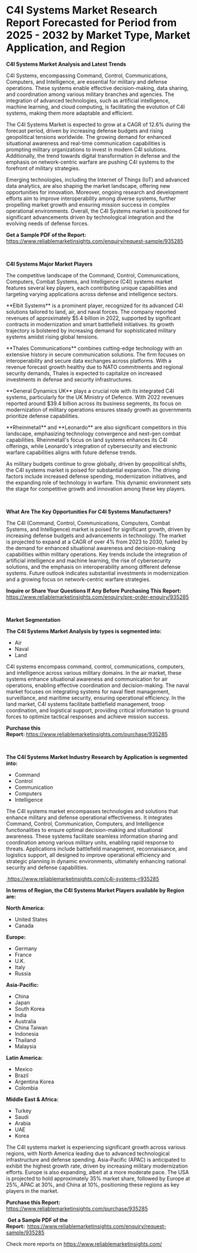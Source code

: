 <p><h1>C4I Systems Market Research Report Forecasted for Period from 2025 -  2032 by Market Type, Market Application, and Region</h1></p><p><strong>C4I Systems Market Analysis and Latest Trends</strong></p>
<p><p>C4I Systems, encompassing Command, Control, Communications, Computers, and Intelligence, are essential for military and defense operations. These systems enable effective decision-making, data sharing, and coordination among various military branches and agencies. The integration of advanced technologies, such as artificial intelligence, machine learning, and cloud computing, is facilitating the evolution of C4I systems, making them more adaptable and efficient.</p><p>The C4I Systems Market is expected to grow at a CAGR of 12.6% during the forecast period, driven by increasing defense budgets and rising geopolitical tensions worldwide. The growing demand for enhanced situational awareness and real-time communication capabilities is prompting military organizations to invest in modern C4I solutions. Additionally, the trend towards digital transformation in defense and the emphasis on network-centric warfare are pushing C4I systems to the forefront of military strategies.</p><p>Emerging technologies, including the Internet of Things (IoT) and advanced data analytics, are also shaping the market landscape, offering new opportunities for innovation. Moreover, ongoing research and development efforts aim to improve interoperability among diverse systems, further propelling market growth and ensuring mission success in complex operational environments. Overall, the C4I Systems market is positioned for significant advancements driven by technological integration and the evolving needs of defense forces.</p></p>
<p><strong>Get a Sample PDF of the Report:&nbsp;</strong> <a href="https://www.reliablemarketinsights.com/enquiry/request-sample/935285?utm_campaign=2538&utm_medium=2&utm_source=Github&utm_content=ia&utm_term=07032025&utm_id=c4i-systems">https://www.reliablemarketinsights.com/enquiry/request-sample/935285</a></p>
<p>&nbsp;</p>
<p><strong>C4I Systems Major Market Players</strong></p>
<p><p>The competitive landscape of the Command, Control, Communications, Computers, Combat Systems, and Intelligence (C4I) systems market features several key players, each contributing unique capabilities and targeting varying applications across defense and intelligence sectors.</p><p>**Elbit Systems** is a prominent player, recognized for its advanced C4I solutions tailored to land, air, and naval forces. The company reported revenues of approximately $5.4 billion in 2022, supported by significant contracts in modernization and smart battlefield initiatives. Its growth trajectory is bolstered by increasing demand for sophisticated military systems amidst rising global tensions.</p><p>**Thales Communications** combines cutting-edge technology with an extensive history in secure communication solutions. The firm focuses on interoperability and secure data exchanges across platforms. With a revenue forecast growth healthy due to NATO commitments and regional security demands, Thales is expected to capitalize on increased investments in defense and security infrastructures.</p><p>**General Dynamics UK** plays a crucial role with its integrated C4I systems, particularly for the UK Ministry of Defence. With 2022 revenues reported around $39.4 billion across its business segments, its focus on modernization of military operations ensures steady growth as governments prioritize defense capabilities.</p><p>**Rheinmetall** and **Leonardo** are also significant competitors in this landscape, emphasizing technology convergence and next-gen combat capabilities. Rheinmetall's focus on land systems enhances its C4I offerings, while Leonardo's integration of cybersecurity and electronic warfare capabilities aligns with future defense trends.</p><p>As military budgets continue to grow globally, driven by geopolitical shifts, the C4I systems market is poised for substantial expansion. The driving factors include increased defense spending, modernization initiatives, and the expanding role of technology in warfare. This dynamic environment sets the stage for competitive growth and innovation among these key players.</p></p>
<p>&nbsp;</p>
<p><strong>What Are The Key Opportunities For C4I Systems Manufacturers?</strong></p>
<p><p>The C4I (Command, Control, Communications, Computers, Combat Systems, and Intelligence) market is poised for significant growth, driven by increasing defense budgets and advancements in technology. The market is projected to expand at a CAGR of over 4% from 2023 to 2030, fueled by the demand for enhanced situational awareness and decision-making capabilities within military operations. Key trends include the integration of artificial intelligence and machine learning, the rise of cybersecurity solutions, and the emphasis on interoperability among different defense systems. Future outlook indicates substantial investments in modernization and a growing focus on network-centric warfare strategies.</p></p>
<p><strong>Inquire or Share Your Questions If Any Before Purchasing This Report:</strong> <a href="https://www.reliablemarketinsights.com/enquiry/pre-order-enquiry/935285?utm_campaign=2538&utm_medium=2&utm_source=Github&utm_content=ia&utm_term=07032025&utm_id=c4i-systems">https://www.reliablemarketinsights.com/enquiry/pre-order-enquiry/935285</a></p>
<p>&nbsp;</p>
<p><strong>Market Segmentation</strong></p>
<p><strong>The C4I Systems Market Analysis by types is segmented into:</strong></p>
<p><ul><li>Air</li><li>Naval</li><li>Land</li></ul></p>
<p><p>C4I systems encompass command, control, communications, computers, and intelligence across various military domains. In the air market, these systems enhance situational awareness and communication for air operations, enabling effective coordination and decision-making. The naval market focuses on integrating systems for naval fleet management, surveillance, and maritime security, ensuring operational efficiency. In the land market, C4I systems facilitate battlefield management, troop coordination, and logistical support, providing critical information to ground forces to optimize tactical responses and achieve mission success.</p></p>
<p><strong>Purchase this Report:&nbsp;</strong><a href="https://www.reliablemarketinsights.com/purchase/935285?utm_campaign=2538&utm_medium=2&utm_source=Github&utm_content=ia&utm_term=07032025&utm_id=c4i-systems">https://www.reliablemarketinsights.com/purchase/935285</a></p>
<p>&nbsp;</p>
<p><strong>The C4I Systems Market Industry Research by Application is segmented into:</strong></p>
<p><ul><li>Command</li><li>Control</li><li>Communication</li><li>Computers</li><li>Intelligence</li></ul></p>
<p><p>The C4I systems market encompasses technologies and solutions that enhance military and defense operational effectiveness. It integrates Command, Control, Communication, Computers, and Intelligence functionalities to ensure optimal decision-making and situational awareness. These systems facilitate seamless information sharing and coordination among various military units, enabling rapid response to threats. Applications include battlefield management, reconnaissance, and logistics support, all designed to improve operational efficiency and strategic planning in dynamic environments, ultimately enhancing national security and defense capabilities.</p></p>
<p><a href="https://www.reliablemarketinsights.com/c4i-systems-r935285?utm_campaign=2538&utm_medium=2&utm_source=Github&utm_content=ia&utm_term=07032025&utm_id=c4i-systems">&nbsp;https://www.reliablemarketinsights.com/c4i-systems-r935285</a></p>
<p><strong>In terms of Region, the C4I Systems Market Players available by Region are:</strong></p>
<p>
    <p> <strong> North America: </strong>
        <ul>
            <li>United States</li>
            <li>Canada</li>
        </ul>
        </p> 
    <p> <strong> Europe: </strong>
        <ul>
            <li>Germany</li>
            <li>France</li>
            <li>U.K.</li>
            <li>Italy</li>
            <li>Russia</li>
        </ul>
        </p> 
    <p> <strong> Asia-Pacific: </strong>
        <ul>
            <li>China</li>
            <li>Japan</li>
            <li>South Korea</li>
            <li>India</li>
            <li>Australia</li>
            <li>China Taiwan</li>
            <li>Indonesia</li>
            <li>Thailand</li>
            <li>Malaysia</li>
        </ul>
        </p> 
    <p> <strong> Latin America: </strong>
        <ul>
            <li>Mexico</li>
            <li>Brazil</li>
            <li>Argentina Korea</li>
            <li>Colombia</li>
        </ul>
        </p> 
    <p> <strong> Middle East & Africa: </strong>
        <ul>
            <li>Turkey</li>
            <li>Saudi</li>
            <li>Arabia</li>
            <li>UAE</li>
            <li>Korea</li>
        </ul>
    </p>
    </p>
<p><p>The C4I systems market is experiencing significant growth across various regions, with North America leading due to advanced technological infrastructure and defense spending. Asia-Pacific (APAC) is anticipated to exhibit the highest growth rate, driven by increasing military modernization efforts. Europe is also expanding, albeit at a more moderate pace. The USA is projected to hold approximately 35% market share, followed by Europe at 25%, APAC at 30%, and China at 10%, positioning these regions as key players in the market.</p></p>
<p><strong>Purchase this Report: </strong><a href="https://www.reliablemarketinsights.com/purchase/935285?utm_campaign=2538&utm_medium=2&utm_source=Github&utm_content=ia&utm_term=07032025&utm_id=c4i-systems">https://www.reliablemarketinsights.com/purchase/935285</a></p>
<p>&nbsp;<strong>Get a Sample PDF of the Report:&nbsp;&nbsp;</strong><a href="https://www.reliablemarketinsights.com/enquiry/request-sample/935285?utm_campaign=2538&utm_medium=2&utm_source=Github&utm_content=ia&utm_term=07032025&utm_id=c4i-systems">https://www.reliablemarketinsights.com/enquiry/request-sample/935285</a></p>
<p><strong></strong></p>
<p>Check more reports on <a href="https://www.reliablemarketinsights.com/?utm_campaign=2538&utm_medium=2&utm_source=Github&utm_content=ia&utm_term=07032025&utm_id=c4i-systems">https://www.reliablemarketinsights.com/</a></p>